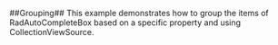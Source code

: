 ##Grouping##
This example demonstrates how to group the items of RadAutoCompleteBox based on a specific property and using CollectionViewSource.